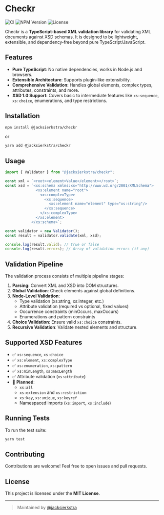 # Checkr

![CI](https://github.com/jacksierkstra/checkr/actions/workflows/ci.yml/badge.svg)
![NPM Version](https://img.shields.io/npm/v/@jacksierkstra/checkr)
![License](https://img.shields.io/github/license/jacksierkstra/checkr)

Checkr is a **TypeScript-based XML validation library** for validating XML documents against XSD schemas. It is designed to be lightweight, extensible, and dependency-free beyond pure TypeScript/JavaScript.

## Features

- **Pure TypeScript**: No native dependencies, works in Node.js and browsers.
- **Extensible Architecture**: Supports plugin-like extensibility.
- **Comprehensive Validation**: Handles global elements, complex types, attributes, constraints, and more.
- **XSD 1.0 Support**: Covers basic to intermediate features like `xs:sequence`, `xs:choice`, enumerations, and type restrictions.

## Installation

```sh
npm install @jacksierkstra/checkr
```

or

```sh
yarn add @jacksierkstra/checkr
```

## Usage

```ts
import { Validator } from "@jacksierkstra/checkr";

const xml = `<root><element>Value</element></root>`;
const xsd = `<xs:schema xmlns:xs="http://www.w3.org/2001/XMLSchema">
              <xs:element name="root">
                <xs:complexType>
                  <xs:sequence>
                    <xs:element name="element" type="xs:string"/>
                  </xs:sequence>
                </xs:complexType>
              </xs:element>
            </xs:schema>`;

const validator = new Validator();
const result = validator.validate(xml, xsd);

console.log(result.valid); // true or false
console.log(result.errors); // Array of validation errors (if any)
```

## Validation Pipeline

The validation process consists of multiple pipeline stages:

1. **Parsing**: Convert XML and XSD into DOM structures.
2. **Global Validation**: Check elements against global definitions.
3. **Node-Level Validation**:
   - Type validation (xs:string, xs:integer, etc.)
   - Attribute validation (required vs optional, fixed values)
   - Occurrence constraints (minOccurs, maxOccurs)
   - Enumerations and pattern constraints
4. **Choice Validation**: Ensure valid `xs:choice` constraints.
5. **Recursive Validation**: Validate nested elements and structure.

## Supported XSD Features

- ✅ `xs:sequence`, `xs:choice`
- ✅ `xs:element`, `xs:complexType`
- ✅ `xs:enumeration`, `xs:pattern`
- ✅ `xs:minLength`, `xs:maxLength`
- ✅ Attribute validation (`xs:attribute`)
- 🚧 **Planned**:
  - `xs:all`
  - `xs:extension` and `xs:restriction`
  - `xs:key`, `xs:unique`, `xs:keyref`
  - Namespaced imports (`xs:import`, `xs:include`)

## Running Tests

To run the test suite:

```sh
yarn test
```

## Contributing

Contributions are welcome! Feel free to open issues and pull requests.

## License

This project is licensed under the **MIT License**.

---

> Maintained by [@jacksierkstra](https://github.com/jacksierkstra)

